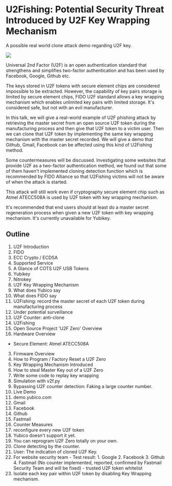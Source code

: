 # U2Fishing: Potential Security Threat Introduced by U2F Key Wrapping Mechanism

A possible real world clone attack demo regarding U2F key.


[![](https://img.youtube.com/vi/axKrtrOTfcY/0.jpg)](https://www.youtube.com/watch?v=axKrtrOTfcY)


Universal 2nd Factor (U2F) is an open authentication standard that strengthens and simplifies two-factor authentication and has been used by Facebook, Google, Github etc.

The keys stored in U2F tokens with secure element chips are considered impossible to be extracted. However, the capability of key pairs storage is limited by secure element chips, FIDO U2F standard allows a key wrapping mechanism which enables unlimited key pairs with limited storage. It's considered safe, but not with an evil manufacturer.

In this talk, we will give a real-world example of U2F phishing attack by retrieving the master secret from an open source U2F token during the manufacturing process and then give that U2F token to a victim user. Then we can clone that U2F token by implementing the same key wrapping mechanism with the master secret recorded. We will give a demo that Github, Gmail, Facebook can be affected using this kind of U2Fishing method.

Some countermeasures will be discussed. Investigating some websites that provide U2F as a two-factor authentication method, we found out that some of them haven't implemented cloning detection function which is recommended by FIDO Alliance so that U2Fishing victims will not be aware of when the attack is started.

This attack will still work even if cryptography secure element chip such as Atmel ATECC508A is used by U2F token with key wrapping mechanism.

It's recommended that end users should at least do a master secret regeneration process when given a new U2F token with key wrapping mechanism. It's currently unavailable for Yubikey.

## Outline

1. U2F Introduction
  1. FIDO
  2. ECC Crypto / ECDSA
  3. Supported Service
2. A Glance of COTS U2F USB Tokens
  1. Yubikey
  2. Nitrokey
3. U2F Key Wrapping Mechanism
  1. What does Yubico say
  2. What does FIDO say
  3. U2Fishing: record the master secret of each U2F token during manufacturing process
  4. Under potential surveillance
  5. U2F Counter: anti-clone
4. U2Fishing
  1. Open Source Project 'U2F Zero' Overview
  2. Hardware Overview
  - Secure Element: Atmel ATECC508A
  3. Firmware Overview
  4. How to Program / Factory Reset a U2F Zero
  5. Key Wrapping Mechanism Introduced
  6. How to steal Master Key out of a U2F Zero
  7. Write some code to replay key wrapping
  8. Simulation with v2f.py
  9. Bypassing U2F counter detection: Faking a large counter number.
5. Live Demo
  1. demo.yubico.com
  2. Gmail
  3. Facebook
  4. Github
  5. Fastmail
6. Counter Measures
  1. reconfigure every new U2F token
  2. Yubico doesn't support it yet.
  3. You can reprogram U2F Zero totally on your own.
  4. Clone detecting by the counter.
  5. User: The indication of cloned U2F Key.
  6. For website security team
    - Test result:
    1. Google
    2. Facebook
    3. Github
    4. Fastmail (No counter implemented, reported, confirmed by Fastmail Security Team and will be fixed)
    - trusted U2F token whitelist
  7. Isolate each key pair within U2F token by disabling Key Wrapping mechanism.
  
